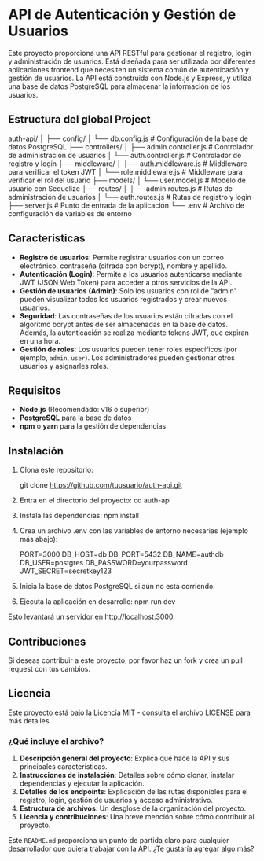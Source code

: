 # API de Autenticación y Gestión de Usuarios

Este proyecto proporciona una API RESTful para gestionar el registro, login y administración de usuarios. Está diseñada para ser utilizada por diferentes aplicaciones frontend que necesiten un sistema común de autenticación y gestión de usuarios. La API está construida con Node.js y Express, y utiliza una base de datos PostgreSQL para almacenar la información de los usuarios.


## Estructura del global Project

auth-api/
│
├── config/
│   └── db.config.js        # Configuración de la base de datos PostgreSQL
├── controllers/
│   ├── admin.controller.js  # Controlador de administración de usuarios
│   └── auth.controller.js   # Controlador de registro y login
├── middleware/
│   ├── auth.middleware.js   # Middleware para verificar el token JWT
│   └── role.middleware.js   # Middleware para verificar el rol del usuario
├── models/
│   └── user.model.js        # Modelo de usuario con Sequelize
├── routes/
│   ├── admin.routes.js      # Rutas de administración de usuarios
│   └── auth.routes.js       # Rutas de registro y login
├── server.js                # Punto de entrada de la aplicación
└── .env                     # Archivo de configuración de variables de entorno



## Características

- **Registro de usuarios**: Permite registrar usuarios con un correo electrónico, contraseña (cifrada con bcrypt), nombre y apellido.
- **Autenticación (Login)**: Permite a los usuarios autenticarse mediante JWT (JSON Web Token) para acceder a otros servicios de la API.
- **Gestión de usuarios (Admin)**: Solo los usuarios con rol de "admin" pueden visualizar todos los usuarios registrados y crear nuevos usuarios.
- **Seguridad**: Las contraseñas de los usuarios están cifradas con el algoritmo bcrypt antes de ser almacenadas en la base de datos. Además, la autenticación se realiza mediante tokens JWT, que expiran en una hora.
- **Gestión de roles**: Los usuarios pueden tener roles específicos (por ejemplo, `admin`, `user`). Los administradores pueden gestionar otros usuarios y asignarles roles.

## Requisitos

- **Node.js** (Recomendado: v16 o superior)
- **PostgreSQL** para la base de datos
- **npm** o **yarn** para la gestión de dependencias


## Instalación

1. Clona este repositorio:

   git clone https://github.com/tuusuario/auth-api.git

2. Entra en el directorio del proyecto:
   cd auth-api

3. Instala las dependencias:
   npm install

4. Crea un archivo .env con las variables de entorno necesarias (ejemplo más abajo):

   PORT=3000
   DB_HOST=db
   DB_PORT=5432
   DB_NAME=authdb
   DB_USER=postgres
   DB_PASSWORD=yourpassword
   JWT_SECRET=secretkey123

5. Inicia la base de datos PostgreSQL si aún no está corriendo.

6. Ejecuta la aplicación en desarrollo:
   npm run dev

Esto levantará un servidor en http://localhost:3000.


## Contribuciones
Si deseas contribuir a este proyecto, por favor haz un fork y crea un pull request con tus cambios.

## Licencia
Este proyecto está bajo la Licencia MIT - consulta el archivo LICENSE para más detalles.




### ¿Qué incluye el archivo?

1. **Descripción general del proyecto**: Explica qué hace la API y sus principales características.
2. **Instrucciones de instalación**: Detalles sobre cómo clonar, instalar dependencias y ejecutar la aplicación.
3. **Detalles de los endpoints**: Explicación de las rutas disponibles para el registro, login, gestión de usuarios y acceso administrativo.
4. **Estructura de archivos**: Un desglose de la organización del proyecto.
5. **Licencia y contribuciones**: Una breve mención sobre cómo contribuir al proyecto.

Este `README.md` proporciona un punto de partida claro para cualquier desarrollador que quiera trabajar con la API. ¿Te gustaría agregar algo más?


   
